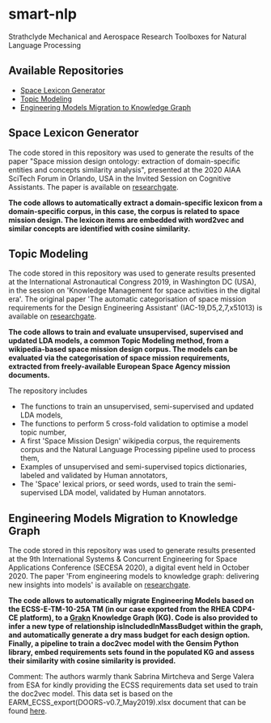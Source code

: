# smart-nlp
Strathclyde Mechanical and Aerospace Research Toolboxes for Natural Language Processing

## Available Repositories
* [Space Lexicon Generator](#SpaceLexiconGenerator)
* [Topic Modeling](#TopicModeling)
* [Engineering Models Migration to Knowledge Graph](#EngineeringModelsMigrationtoKnowledgeGraph)

## Space Lexicon Generator
The code stored in this repository was used to generate the results of the paper "Space mission design ontology: extraction of
domain-specific entities and concepts similarity analysis", presented at the 2020 AIAA SciTech Forum in Orlando, USA in the Invited Session on Cognitive Assistants. The paper is available on [researchgate](https://www.researchgate.net/publication/338400758_Space_mission_design_ontology_extraction_of_domain-specific_entities_and_concepts_similarity_analysis).

**The code allows to automatically extract a domain-specific lexicon from a domain-specific corpus, in this case, the corpus is related to space mission design. The lexicon items are embedded with word2vec and similar concepts are identified with cosine similarity.**

## Topic Modeling
The code stored in this repository was used to generate results presented at the International Astronautical Congress 2019, in Washington DC (USA), in the session on 'Knowledge Management for space activities in the digital era'. The original paper 'The automatic categorisation of space mission requirements for the Design Engineering Assistant' (IAC-19,D5,2,7,x51013) is available on [researchgate](https://www.researchgate.net/publication/337256904_The_automatic_categorisation_of_space_mission_requirements_for_the_Design_Engineering_Assistant).

**The code allows to train and evaluate unsupervised, supervised and updated LDA models, a common Topic Modeling method, from a wikipedia-based space mission design corpus. The models can be evaluated via the categorisation of space mission requirements, extracted from freely-available European Space Agency mission documents.**
 
The repository includes
* The functions to train an unsupervised, semi-supervised and updated LDA models,
* The functions to perform 5 cross-fold validation to optimise a model topic number,
* A first 'Space Mission Design' wikipedia corpus, the requirements corpus and the Natural Language Processing pipeline used to process them,
* Examples of unsupervised and semi-supervised topics dictionaries, labeled and validated by Human annotators,
* The 'Space' lexical priors, or seed words, used to train the semi-supervised LDA model, validated by Human annotators.

## Engineering Models Migration to Knowledge Graph
The code stored in this repository was used to generate results presented at the 9th International Systems & Concurrent 
Engineering for Space Applications Conference (SECESA 2020), a digital event held in October 2020. 
The paper 'From engineering models to knowledge graph: delivering new insights into models' is available on [researchgate](https://www.researchgate.net/publication/344451299_From_Engineering_Models_to_Knowledge_Graph_Delivering_New_Insights_Into_Models).

**The code allows to automatically migrate Engineering Models based on the ECSS-E-TM-10-25A TM (in our case exported from the RHEA CDP4-CE platform), to a **[Grakn](https://grakn.ai/)** Knowledge Graph (KG). Code is also provided to infer a new type of relationship isIncludedInMassBudget within the graph, and automatically generate a dry mass budget for each design option. Finally, a pipeline to train a doc2vec model with the Gensim Python library, embed requirements sets found in the populated KG and assess their similarity with cosine similarity is provided.**

Comment: The authors warmly thank Sabrina Mirtcheva and Serge Valera from ESA for kindly providing the ECSS requirements data set used to train the doc2vec model. This data set is based on the EARM_ECSS_export(DOORS-v0.7_May2019).xlsx document that can be found [here](https://ecss.nl/standards/downloads/earm/).